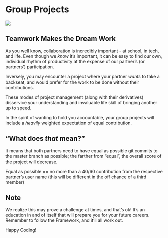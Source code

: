 # Group Projects

![](https://s3.amazonaws.com/alx-intranet.hbtn.io/uploads/medias/2018/7/ab0138760e80bc0ac3d1.jpg?X-Amz-Algorithm=AWS4-HMAC-SHA256&X-Amz-Credential=AKIARDDGGGOUSBVO6H7D%2F20240815%2Fus-east-1%2Fs3%2Faws4_request&X-Amz-Date=20240815T013307Z&X-Amz-Expires=86400&X-Amz-SignedHeaders=host&X-Amz-Signature=4238ee921b0298b4c14ed1354b5cb87732517f0d658a5f7d998647c98ec8ac0e)

## Teamwork Makes the Dream Work

As you well know, collaboration is incredibly important - at school, in tech, and life. Even though we _know_ it’s important, it can be easy to find our own, individual rhythm of productivity at the expense of our partner’s (or partners’) participation.

Inversely, you may encounter a project where your partner _wants_ to take a backseat, and would prefer for the work to be done without their contributions.

These modes of project management (along with their derivatives) disservice your understanding and invaluable life skill of bringing another up to speed.

In the spirit of wanting to hold you accountable, your group projects will include a _heavily_ weighted expectation of equal contribution.

## “What does _that_ mean?”

It means that both partners need to have equal as possible git commits to the master branch as possible; the farther from “equal”, the overall score of the project will decrease.

Equal as possible == no more than a 40/60 contribution from the respective partner’s user name (this will be different in the off chance of a third member)

## Note

We realize this may prove a challenge at times, and that’s ok! It’s an education in and of itself that will prepare you for your future careers. Remember to follow the Framework, and it’ll all work out.

Happy Coding!